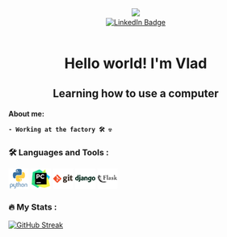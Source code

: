 <div id="header" align="center">
  <img src="https://media.giphy.com/media/zOvBKUUEERdNm/giphy.gif" width="400"/>
</div>
<div id="badges" align="center">
  <a href="https://www.linkedin.com/in/vlad-knohinov-01a10525b">
    <img src="https://img.shields.io/badge/LinkedIn-blue?style=for-the-badge&logo=linkedin&logoColor=white" alt="LinkedIn Badge"/>
  </a>
</div>
<div id="badges" align="center">
  <img src="https://komarev.com/ghpvc/?username=Exzemoc&style=flat-square&color=blue" alt=""/>
</div>
<div >
  <h1 align="center">
    Hello world! I'm Vlad
  </h1>
  <h2 align="center">
    Learning how to use a computer
  </h2>
  <h4>
    About me:
    
    - Working at the factory 🛠️ ☢️
  </h4>
  
  
  ### :hammer_and_wrench: Languages and Tools :
  <div>
    <img src="https://raw.githubusercontent.com/devicons/devicon/1119b9f84c0290e0f0b38982099a2bd027a48bf1/icons/python/python-original-wordmark.svg" title="Python" **alt="Python" width="40" height="40"/>
    <img src="https://raw.githubusercontent.com/devicons/devicon/1119b9f84c0290e0f0b38982099a2bd027a48bf1/icons/pycharm/pycharm-original.svg" title="PyCharm" **alt="Pycharm" width="40" height="40"/>
    <img src="https://github.com/devicons/devicon/blob/master/icons/git/git-original-wordmark.svg" title="Git" **alt="Git" width="40" height="40"/>
    <img src="https://github.com/devicons/devicon/blob/master/icons/django/django-plain-wordmark.svg" title="Django" **alt="Django" width="40" height="40"/>
    <img src="https://github.com/devicons/devicon/blob/master/icons/flask/flask-original-wordmark.svg" title="Flask" **alt="Flask" width="40" height="40"/>
  </div>

  
### :fire: My Stats :
 [![GitHub Streak](http://github-readme-streak-stats.herokuapp.com?user=Exzemoc&theme=dark&hide_border=true&border_radius=5&date_format=j%20M%5B%20Y%5D)](https://git.io/streak-stats)
